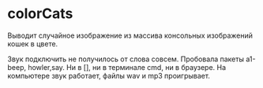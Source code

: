 # colorCats

Выводит случайное изображение из массива консольных изображений кошек в цвете.

Звук подключить не получилось от слова совсем. Пробовала пакеты а1-beep, howler,say. Ни в [], ни в терминале cmd, ни в браузере. На компьютере звук работает, файлы wav и mp3 проигрывает. 

